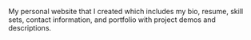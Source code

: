 My personal website that I created which includes my bio, resume, skill sets, contact information, and portfolio with project demos and descriptions.